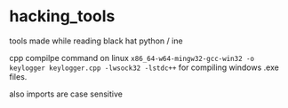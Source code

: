 # hacking_tools
tools made while reading black hat python / ine

cpp compilpe command on linux
`x86_64-w64-mingw32-gcc-win32 -o keylogger keylogger.cpp -lwsock32 -lstdc++`
for compiling windows .exe files.

also imports are case sensitive
